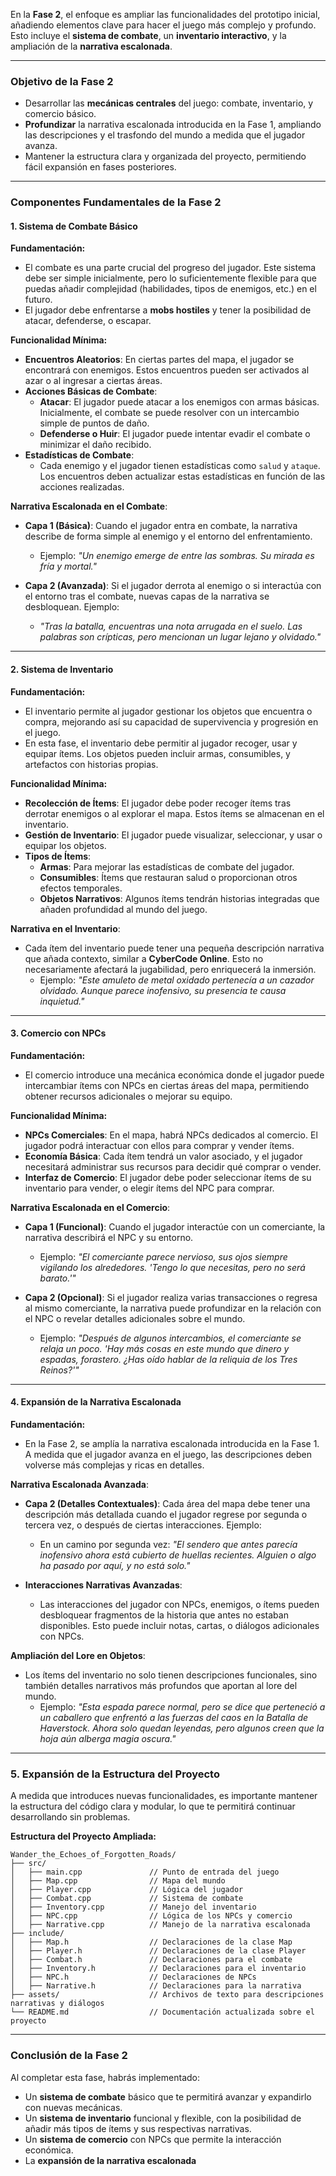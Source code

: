 En la **Fase 2**, el enfoque es ampliar las funcionalidades del prototipo inicial, añadiendo elementos clave para hacer el juego más complejo y profundo. Esto incluye el **sistema de combate**, un **inventario interactivo**, y la ampliación de la **narrativa escalonada**.

---

### **Objetivo de la Fase 2**

- Desarrollar las **mecánicas centrales** del juego: combate, inventario, y comercio básico.
- **Profundizar** la narrativa escalonada introducida en la Fase 1, ampliando las descripciones y el trasfondo del mundo a medida que el jugador avanza.
- Mantener la estructura clara y organizada del proyecto, permitiendo fácil expansión en fases posteriores.

---

### **Componentes Fundamentales de la Fase 2**

#### **1. Sistema de Combate Básico**

**Fundamentación:**
- El combate es una parte crucial del progreso del jugador. Este sistema debe ser simple inicialmente, pero lo suficientemente flexible para que puedas añadir complejidad (habilidades, tipos de enemigos, etc.) en el futuro.
- El jugador debe enfrentarse a **mobs hostiles** y tener la posibilidad de atacar, defenderse, o escapar.
  
**Funcionalidad Mínima:**
- **Encuentros Aleatorios**: En ciertas partes del mapa, el jugador se encontrará con enemigos. Estos encuentros pueden ser activados al azar o al ingresar a ciertas áreas.
- **Acciones Básicas de Combate**:
  - **Atacar**: El jugador puede atacar a los enemigos con armas básicas. Inicialmente, el combate se puede resolver con un intercambio simple de puntos de daño.
  - **Defenderse o Huir**: El jugador puede intentar evadir el combate o minimizar el daño recibido.
- **Estadísticas de Combate**:
  - Cada enemigo y el jugador tienen estadísticas como `salud` y `ataque`. Los encuentros deben actualizar estas estadísticas en función de las acciones realizadas.

**Narrativa Escalonada en el Combate**:
- **Capa 1 (Básica)**: Cuando el jugador entra en combate, la narrativa describe de forma simple al enemigo y el entorno del enfrentamiento.
  - Ejemplo: *"Un enemigo emerge de entre las sombras. Su mirada es fría y mortal."*
  
- **Capa 2 (Avanzada)**: Si el jugador derrota al enemigo o si interactúa con el entorno tras el combate, nuevas capas de la narrativa se desbloquean. Ejemplo:
  - *"Tras la batalla, encuentras una nota arrugada en el suelo. Las palabras son crípticas, pero mencionan un lugar lejano y olvidado."*

---

#### **2. Sistema de Inventario**

**Fundamentación:**
- El inventario permite al jugador gestionar los objetos que encuentra o compra, mejorando así su capacidad de supervivencia y progresión en el juego.
- En esta fase, el inventario debe permitir al jugador recoger, usar y equipar ítems. Los objetos pueden incluir armas, consumibles, y artefactos con historias propias.

**Funcionalidad Mínima:**
- **Recolección de Ítems**: El jugador debe poder recoger ítems tras derrotar enemigos o al explorar el mapa. Estos ítems se almacenan en el inventario.
- **Gestión de Inventario**: El jugador puede visualizar, seleccionar, y usar o equipar los objetos.
- **Tipos de Ítems**:
  - **Armas**: Para mejorar las estadísticas de combate del jugador.
  - **Consumibles**: Ítems que restauran salud o proporcionan otros efectos temporales.
  - **Objetos Narrativos**: Algunos ítems tendrán historias integradas que añaden profundidad al mundo del juego.

**Narrativa en el Inventario**:
- Cada ítem del inventario puede tener una pequeña descripción narrativa que añada contexto, similar a **CyberCode Online**. Esto no necesariamente afectará la jugabilidad, pero enriquecerá la inmersión.
  - Ejemplo: *"Este amuleto de metal oxidado pertenecía a un cazador olvidado. Aunque parece inofensivo, su presencia te causa inquietud."*

---

#### **3. Comercio con NPCs**

**Fundamentación:**
- El comercio introduce una mecánica económica donde el jugador puede intercambiar ítems con NPCs en ciertas áreas del mapa, permitiendo obtener recursos adicionales o mejorar su equipo.
  
**Funcionalidad Mínima:**
- **NPCs Comerciales**: En el mapa, habrá NPCs dedicados al comercio. El jugador podrá interactuar con ellos para comprar y vender ítems.
- **Economía Básica**: Cada ítem tendrá un valor asociado, y el jugador necesitará administrar sus recursos para decidir qué comprar o vender.
- **Interfaz de Comercio**: El jugador debe poder seleccionar ítems de su inventario para vender, o elegir ítems del NPC para comprar.

**Narrativa Escalonada en el Comercio**:
- **Capa 1 (Funcional)**: Cuando el jugador interactúe con un comerciante, la narrativa describirá el NPC y su entorno.
  - Ejemplo: *"El comerciante parece nervioso, sus ojos siempre vigilando los alrededores. 'Tengo lo que necesitas, pero no será barato.'"*
  
- **Capa 2 (Opcional)**: Si el jugador realiza varias transacciones o regresa al mismo comerciante, la narrativa puede profundizar en la relación con el NPC o revelar detalles adicionales sobre el mundo.
  - Ejemplo: *"Después de algunos intercambios, el comerciante se relaja un poco. 'Hay más cosas en este mundo que dinero y espadas, forastero. ¿Has oído hablar de la reliquia de los Tres Reinos?'"*

---

#### **4. Expansión de la Narrativa Escalonada**

**Fundamentación:**
- En la Fase 2, se amplía la narrativa escalonada introducida en la Fase 1. A medida que el jugador avanza en el juego, las descripciones deben volverse más complejas y ricas en detalles.
  
**Narrativa Escalonada Avanzada**:
- **Capa 2 (Detalles Contextuales)**: Cada área del mapa debe tener una descripción más detallada cuando el jugador regrese por segunda o tercera vez, o después de ciertas interacciones. Ejemplo:
  - En un camino por segunda vez: *"El sendero que antes parecía inofensivo ahora está cubierto de huellas recientes. Alguien o algo ha pasado por aquí, y no está solo."*
  
- **Interacciones Narrativas Avanzadas**:
  - Las interacciones del jugador con NPCs, enemigos, o ítems pueden desbloquear fragmentos de la historia que antes no estaban disponibles. Esto puede incluir notas, cartas, o diálogos adicionales con NPCs.
  
**Ampliación del Lore en Objetos**:
- Los ítems del inventario no solo tienen descripciones funcionales, sino también detalles narrativos más profundos que aportan al lore del mundo.
  - Ejemplo: *"Esta espada parece normal, pero se dice que perteneció a un caballero que enfrentó a las fuerzas del caos en la Batalla de Haverstock. Ahora solo quedan leyendas, pero algunos creen que la hoja aún alberga magia oscura."*

---

### **5. Expansión de la Estructura del Proyecto**

A medida que introduces nuevas funcionalidades, es importante mantener la estructura del código clara y modular, lo que te permitirá continuar desarrollando sin problemas.

**Estructura del Proyecto Ampliada:**

```
Wander_the_Echoes_of_Forgotten_Roads/
├── src/
│   ├── main.cpp               // Punto de entrada del juego
│   ├── Map.cpp                // Mapa del mundo
│   ├── Player.cpp             // Lógica del jugador
│   ├── Combat.cpp             // Sistema de combate
│   ├── Inventory.cpp          // Manejo del inventario
│   ├── NPC.cpp                // Lógica de los NPCs y comercio
│   ├── Narrative.cpp          // Manejo de la narrativa escalonada
├── include/
│   ├── Map.h                  // Declaraciones de la clase Map
│   ├── Player.h               // Declaraciones de la clase Player
│   ├── Combat.h               // Declaraciones para el combate
│   ├── Inventory.h            // Declaraciones para el inventario
│   ├── NPC.h                  // Declaraciones de NPCs
│   ├── Narrative.h            // Declaraciones para la narrativa
├── assets/                    // Archivos de texto para descripciones narrativas y diálogos
└── README.md                  // Documentación actualizada sobre el proyecto
```

---

### **Conclusión de la Fase 2**

Al completar esta fase, habrás implementado:
- Un **sistema de combate** básico que te permitirá avanzar y expandirlo con nuevas mecánicas.
- Un **sistema de inventario** funcional y flexible, con la posibilidad de añadir más tipos de ítems y sus respectivas narrativas.
- Un **sistema de comercio** con NPCs que permite la interacción económica.
- La **expansión de la narrativa escalonada**